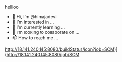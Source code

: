 hellloo
- 👋 Hi, I’m @himajadevi
- 👀 I’m interested in ...
- 🌱 I’m currently learning ...
- 💞️ I’m looking to collaborate on ...
- 📫 How to reach me ...

<!---
himajadevi/himajadevi is a ✨ special ✨ repository because its `README.md` (this file) appears on your GitHub profile.
You can click the Preview link to take a look at your changes.
--->
http://18.141.240.145:8080/buildStatus/icon?job=SCM)](http://18.141.240.145:8080/job/SCM
